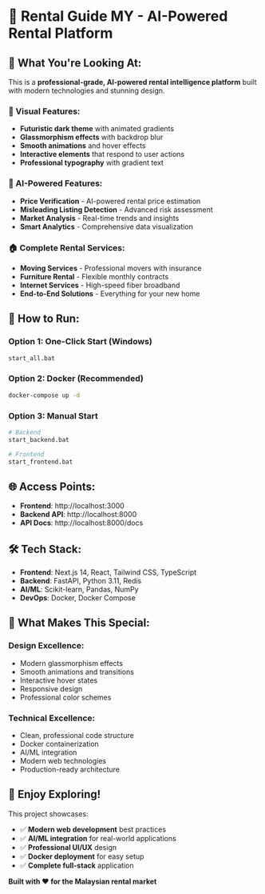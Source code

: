 # 🚀 Rental Guide MY - AI-Powered Rental Platform

## 🌟 **What You're Looking At:**

This is a **professional-grade, AI-powered rental intelligence platform** built with modern technologies and stunning design.

### **🎨 Visual Features:**
- **Futuristic dark theme** with animated gradients
- **Glassmorphism effects** with backdrop blur
- **Smooth animations** and hover effects
- **Interactive elements** that respond to user actions
- **Professional typography** with gradient text

### **🤖 AI-Powered Features:**
- **Price Verification** - AI-powered rental price estimation
- **Misleading Listing Detection** - Advanced risk assessment
- **Market Analysis** - Real-time trends and insights
- **Smart Analytics** - Comprehensive data visualization

### **🏠 Complete Rental Services:**
- **Moving Services** - Professional movers with insurance
- **Furniture Rental** - Flexible monthly contracts
- **Internet Services** - High-speed fiber broadband
- **End-to-End Solutions** - Everything for your new home

## 🚀 **How to Run:**

### **Option 1: One-Click Start (Windows)**
```bash
start_all.bat
```

### **Option 2: Docker (Recommended)**
```bash
docker-compose up -d
```

### **Option 3: Manual Start**
```bash
# Backend
start_backend.bat

# Frontend
start_frontend.bat
```

## 🌐 **Access Points:**
- **Frontend**: http://localhost:3000
- **Backend API**: http://localhost:8000
- **API Docs**: http://localhost:8000/docs

## 🛠️ **Tech Stack:**
- **Frontend**: Next.js 14, React, Tailwind CSS, TypeScript
- **Backend**: FastAPI, Python 3.11, Redis
- **AI/ML**: Scikit-learn, Pandas, NumPy
- **DevOps**: Docker, Docker Compose

## 🎯 **What Makes This Special:**

### **Design Excellence:**
- Modern glassmorphism effects
- Smooth animations and transitions
- Interactive hover states
- Responsive design
- Professional color schemes

### **Technical Excellence:**
- Clean, professional code structure
- Docker containerization
- AI/ML integration
- Modern web technologies
- Production-ready architecture

## 🎉 **Enjoy Exploring!**

This project showcases:
- ✅ **Modern web development** best practices
- ✅ **AI/ML integration** for real-world applications
- ✅ **Professional UI/UX** design
- ✅ **Docker deployment** for easy setup
- ✅ **Complete full-stack** application

**Built with ❤️ for the Malaysian rental market**
